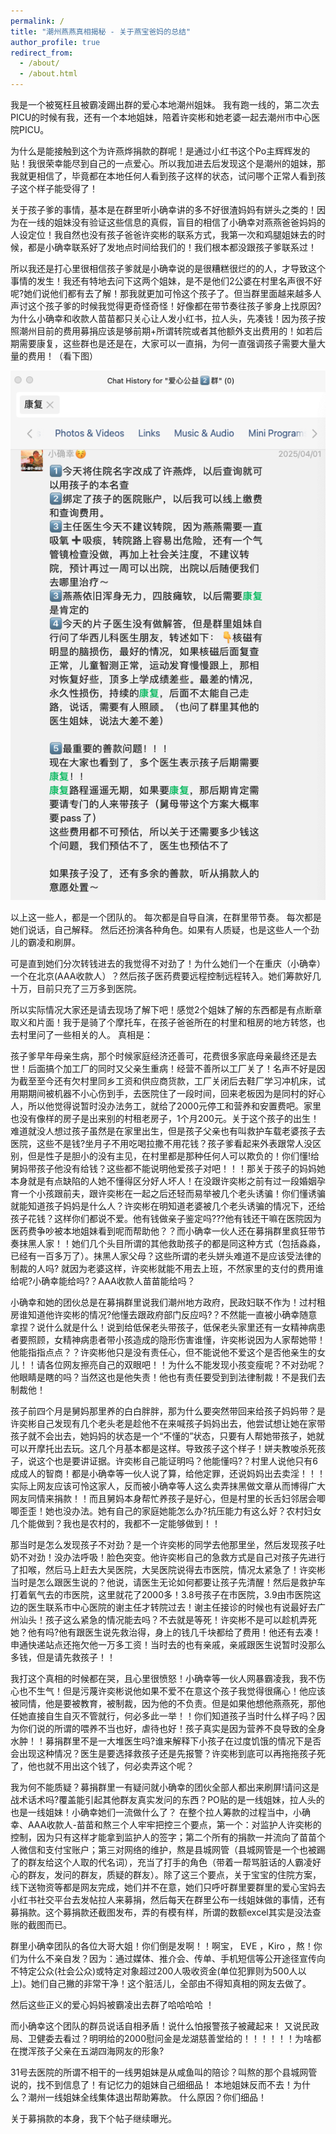 ```yaml
---
permalink: /
title: "潮州燕燕真相揭秘 - 关于燕宝爸妈的总结"
author_profile: true
redirect_from:
  - /about/
  - /about.html
---
```


我是一个被冤枉且被霸凌踢出群的爱心本地潮州姐妹。 我有跑一线的，第二次去PICU的时候有我，还有一个本地姐妹，陪着许奕彬和她老婆一起去潮州市中心医院PICU。

为什么是能接触到这个为许燕烨捐款的群呢！是通过小红书这个Po主辉辉发的贴！我很荣幸能尽到自己的一点爱心。所以我加进去后发现这个是潮州的姐妹，那我就更相信了，毕竟都在本地任何人看到孩子这样的状态，试问哪个正常人看到孩子这个样子能受得了！

关于孩子爹的事情，基本是在群里听小确幸讲的多不好很渣妈妈有姘头之类的！因为在一线的姐妹没有验证这些信息的真假，盲目的相信了小确幸对燕燕爸爸妈妈的人设定位！我自然也没有孩子爸爸许奕彬的联系方式，我第一次和鸡腿姐妹去的时候，都是小确幸联系好了发地点时间给我们的！我们根本都没跟孩子爹联系过！

所以我还是打心里很相信孩子爹就是小确幸说的是很糟糕很烂的的人，才导致这个事情的发生！我还有特地去问下这两个姐妹，是不是他们2公婆在村里名声很不好呢?她们说他们都有去了解！那我就更加可怜这个孩子了。但当群里面越来越多人声讨这个孩子爹的时候我觉得更奇怪奇怪！好像都在带节奏往孩子爹身上找原因?为什么小确幸和收款人苗苗都只关心让人发小红书，拉人头，先凑钱！因为孩子按照潮州目前的费用募捐应该是够前期+所谓转院或者其他额外支出费用的！如若后期需要康复，这些群也是还是在，大家可以一直捐，为何一直强调孩子需要大量大量的费用！（看下图）

![大量大量的费用](/images/大量费用0.png)

以上这一些人，都是一个团队的。 每次都是自导自演，在群里带节奏。 每次都是她们说话，自己解释。 然后还扮演各种角色。如果有人质疑，也是这些人一个劲儿的霸凌和刷屏。

可是直到她们分次转钱进去的我觉得不对劲了！为什么她们一个在重庆（小确幸）一个在北京(AAA收款人）？然后孩子医药费要远程控制远程转入。她们筹款好几十万，目前只充了三万多到医院。

所以实际情况大家还是请去现场了解下吧！感觉2个姐妹了解的东西都是有点断章取义和片面！我于是骑了个摩托车，在孩子爸爸所在的村里和租房的地方转悠，也去村里问了一些相关的人。 真相是：

孩子爹早年母亲生病，那个时候家庭经济还善可，花费很多家底母亲最终还是去世！后面搞个加工厂的同时又父亲生重病！经营不善所以工厂关了！名声不好是因为截至至今还有欠村里同乡工资和供应商货款，工厂关闭后去鞋厂学习冲机床，试用期期间被机器不小心伤到手，去医院住了一段时间，回来老板因为是同村的好心人，所以他觉得说暂时没办法务工，就给了2000元停工和营养和安置费吧。家里也没有像样的房子是出来别的村租老房子，1个月200元。关于这个孩子的出生！难道就没人想过孩子虽然是在家里出生，但是孩子父亲也有叫救护车载老婆孩子去医院，这些不是钱?坐月子不用吃喝拉撒不用花钱？孩子爹看起来外表跟常人没区别，但是性子是胆小的没有主见，在村里都是那种任何人可以欺负的！你们懂!给舅妈带孩子他没有给钱？这些都不能说明他爱孩子对吧！！！那关于孩子的妈妈她本身就是有点缺陷的人她不懂得区分好人坏人！在没跟许奕彬之前有过一段婚姻孕育一个小孩跟前夫，跟许奕彬在一起之后还轻而易举被几个老头诱骗！你们懂诱骗就能知道孩子妈妈是什么人？许奕彬在明知道老婆被几个老头诱骗的情况下，还给孩子花钱？这样你们都说不爱。他有钱做亲子鉴定吗???他有钱还干嘛在医院因为医药费争吵被本地姐妹看到呢而帮助他？？而小确幸一伙人还在募捐群里疯狂带节奏抹黑人家！！她们几个头目所谓的其他救助孩子的都是同这种方式（包括淼淼，已经有一百多万了）。抹黑人家父母？这些所谓的老头姘头难道不是应该受法律的制裁的人吗? 就因为老婆这样，许奕彬就能不用去上班，不然家里的支付的费用谁给呢?小确幸能给吗?？AAA收款人苗苗能给吗？

小确幸和她的团伙总是在募捐群里说我们潮州地方政府，民政妇联不作为！过村租房谁知道他许奕彬的情况?他懂去跟政府部门反应吗?？不然能一直被小确幸随意拿捏？说什么就是什么！说到给低保老头带孩子，低保老头家里还有一女精神病患者要照顾，女精神病患者带小孩造成的隐形伤害谁懂，许奕彬说因为人家帮她带！他能指指点点？？许奕彬他只是没有责任心，但不能说他不爱这个是否他亲生的女儿！！请各位网友擦亮自己的双眼吧！！为什么不能发现小孩变瘦呢？不对劲呢？他眼睛是瞎的吗？当然这也是他失责！他也有责任要受到到法律制裁！不是我们去制裁他！

孩子前四个月是舅妈那里养的白白胖胖，那为什么要突然带回来给孩子妈妈带？是许奕彬自己发现有几个老头老是趁他不在来喊孩子妈妈出去，他尝试想让她在家带孩子就不会出去，她妈妈的状态是一个“不懂的”状态，只要有人帮她带孩子，她就可以开摩托出去玩。这几个月基本都是这样。导致孩子这个样子！姘夫教唆杀死孩子，说这个也是要讲证据。许奕彬自己能证明吗？他能懂吗?？村里人说他只有6成成人的智商！都是小确幸等一伙人说了算，给他定罪，还说妈妈出去卖淫！！！实际上网友应该可怜这家人，反而被小确幸等人这么卖弄抹黑做文章从而博得广大网友同情来捐款！！而且舅妈本身帮忙养孩子是好心，但是村里的长舌妇邻居会唧唧歪歪！她也没办法。她有自己的家庭她能怎么办?抗压能力有这么好？农村妇女几个能做到？我也是农村的，我都不一定能够做到！！

那当时是怎么发现孩子不对劲？是一个许奕彬的同学去他那里坐，然后发现孩子吐奶不对劲！没办法呼吸！脸色突变。他许奕彬自己的急救方式是自己对孩子先进行了扣喉，然后马上赶去大吴医院，大吴医院说得去市医院，情况太紧急了！许奕彬当时是怎么跟医生说的？他说，请医生无论如何都要让孩子先清醒！然后是救护车打着氧气去的市医院，这里就花了2000多！3.8号孩子在市医院，3.9由市医院这边的医生联系市中心医院的谢主任才转院过去！谢主任接诊的时候也有说最好去广州汕头！孩子这么紧急的情况能去吗？不去就是等死！许奕彬不是可以趁机弄死她？他有吗?他有跟医生说先救治得，身上的钱几千块都给了费用！他还有去凑！申通快递站点还拖欠他一万多工资！当时去的也有亲戚，亲戚跟医生说暂时没那么多钱，但是请先救孩子！！

我打这个真相的时候都在哭，且心里很愤怒！小确幸等一伙人网暴霸凌我，我不伤心也不生气！但是污蔑许奕彬说他如果不爱不在意这个孩子我觉得很痛心！他应该被同情，他是要被教育，被制裁，因为他的不负责。但是如果他想他燕燕死，那他任她直接自生自灭不管就行，何必多此一举！！你们知道孩子当时什么样子吗？因为你们说的所谓的喂养不当也好，虐待也好！孩子真实是因为营养不良导致的全身水肿！！募捐群里不是一大堆医生吗?谁来解释下小孩子在过度饥饿的情况下是否会出现这种情况？医生是要选择救孩子还是先报警？许奕彬到底可以再拖拖孩子死了，他也就不用出这个钱了，何必卖弄这个呢？

我为何不能质疑？募捐群里一有疑问就小确幸的团伙全部人都出来刷屏!请问这是战术话术吗?覆盖能引起其他群友真实发问的东西？PO贴的是一线姐妹，拉人头的也是一线姐妹！小确幸她们一流做什么了？ 在整个拉人筹款的过程当中，小确幸、AAA收款人-苗苗和熬三个人牢牢把控三个要点，第一个：对监护人许奕彬的控制，因为只有这样才能拿到监护人的签字；第二个所有的捐款一并流向了苗苗个人微信和支付宝账户；第三对网络的维护，熬是县城网管（县城网管是一个也被踢了的群友给这个人取的代名词），充当了打手的角色（带着一帮骂脏话的人霸凌好心的群友，发问的群友，质疑的群友）。除了这三个要点，关于宝宝的住院方案，线下送物资等都是网友完成，她们并不在意，她们只呼吁群里要群里的爱心宝妈去小红书社交平台去发帖拉人来募捐，然后每天在群里公布一线姐妹做的事情，还有募捐款。这个募捐款还截图发布，弄的有模有样，所谓的数额excel其实是没法查账的截图而已。

群里小确幸团队的各位大哥大姐！你们倒是发啊！！啊宝， EVE ，Kiro ，熬！你们为什么不亲自发？因为：通过媒体、推介会、传单、手机短信等公开途径宣传向不特定公众(社会公众)或特定对象超过200人吸收资金(单位犯罪则为500人以上)。她们自己撇的非常干净！这个脏活儿，全部由不得知真相的网友去做了。

然后这些正义的爱心妈妈被霸凌出去群了哈哈哈哈 ！

而小确幸这个团队的群员说话自相矛盾！说什么怕报警孩子被藏起来！
又说民政局、卫健委去看过？明明给的2000慰问金是龙湖慈善堂给的！！！！！！为啥都在搅浑孩子父亲在五湖四海网友的形象?

31号去医院的所谓不相干的一线男姐妹是从咸鱼叫的陪诊？叫熬的那个县城网管说的，找不到信息了！有记忆力的姐妹自己细细品！
本地姐妹反而不去！为什么？潮州一线姐妹全线集体退出帮助筹款。 什么原因？你们细品！

关于募捐款的本身，我下个帖子继续曝光。


<!-- A data-driven personal website
======
Like many other Jekyll-based GitHub Pages templates, Academic Pages makes you separate the website's content from its form. The content & metadata of your website are in structured markdown files, while various other files constitute the theme, specifying how to transform that content & metadata into HTML pages. You keep these various markdown (.md), YAML (.yml), HTML, and CSS files in a public GitHub repository. Each time you commit and push an update to the repository, the [GitHub pages](https://pages.github.com/) service creates static HTML pages based on these files, which are hosted on GitHub's servers free of charge.

Many of the features of dynamic content management systems (like Wordpress) can be achieved in this fashion, using a fraction of the computational resources and with far less vulnerability to hacking and DDoSing. You can also modify the theme to your heart's content without touching the content of your site. If you get to a point where you've broken something in Jekyll/HTML/CSS beyond repair, your markdown files describing your talks, publications, etc. are safe. You can rollback the changes or even delete the repository and start over - just be sure to save the markdown files! Finally, you can also write scripts that process the structured data on the site, such as [this one](https://github.com/academicpages/academicpages.github.io/blob/master/talkmap.ipynb) that analyzes metadata in pages about talks to display [a map of every location you've given a talk](https://academicpages.github.io/talkmap.html).

Getting started
======
1. Register a GitHub account if you don't have one and confirm your e-mail (required!)
1. Fork [this template](https://github.com/academicpages/academicpages.github.io) by clicking the "Use this template" button in the top right.
1. Go to the repository's settings (rightmost item in the tabs that start with "Code", should be below "Unwatch"). Rename the repository "[your GitHub username].github.io", which will also be your website's URL.
1. Set site-wide configuration and create content & metadata (see below -- also see [this set of diffs](http://archive.is/3TPas) showing what files were changed to set up [an example site](https://getorg-testacct.github.io) for a user with the username "getorg-testacct")
1. Upload any files (like PDFs, .zip files, etc.) to the files/ directory. They will appear at https://[your GitHub username].github.io/files/example.pdf.  
1. Check status by going to the repository settings, in the "GitHub pages" section

Site-wide configuration
------
The main configuration file for the site is in the base directory in [_config.yml](https://github.com/academicpages/academicpages.github.io/blob/master/_config.yml), which defines the content in the sidebars and other site-wide features. You will need to replace the default variables with ones about yourself and your site's github repository. The configuration file for the top menu is in [_data/navigation.yml](https://github.com/academicpages/academicpages.github.io/blob/master/_data/navigation.yml). For example, if you don't have a portfolio or blog posts, you can remove those items from that navigation.yml file to remove them from the header.

Create content & metadata
------
For site content, there is one markdown file for each type of content, which are stored in directories like _publications, _talks, _posts, _teaching, or _pages. For example, each talk is a markdown file in the [_talks directory](https://github.com/academicpages/academicpages.github.io/tree/master/_talks). At the top of each markdown file is structured data in YAML about the talk, which the theme will parse to do lots of cool stuff. The same structured data about a talk is used to generate the list of talks on the [Talks page](https://academicpages.github.io/talks), each [individual page](https://academicpages.github.io/talks/2012-03-01-talk-1) for specific talks, the talks section for the [CV page](https://academicpages.github.io/cv), and the [map of places you've given a talk](https://academicpages.github.io/talkmap.html) (if you run this [python file](https://github.com/academicpages/academicpages.github.io/blob/master/talkmap.py) or [Jupyter notebook](https://github.com/academicpages/academicpages.github.io/blob/master/talkmap.ipynb), which creates the HTML for the map based on the contents of the _talks directory).

**Markdown generator**

The repository includes [a set of Jupyter notebooks](https://github.com/academicpages/academicpages.github.io/tree/master/markdown_generator
) that converts a CSV containing structured data about talks or presentations into individual markdown files that will be properly formatted for the Academic Pages template. The sample CSVs in that directory are the ones I used to create my own personal website at stuartgeiger.com. My usual workflow is that I keep a spreadsheet of my publications and talks, then run the code in these notebooks to generate the markdown files, then commit and push them to the GitHub repository.

How to edit your site's GitHub repository
------
Many people use a git client to create files on their local computer and then push them to GitHub's servers. If you are not familiar with git, you can directly edit these configuration and markdown files directly in the github.com interface. Navigate to a file (like [this one](https://github.com/academicpages/academicpages.github.io/blob/master/_talks/2012-03-01-talk-1.md) and click the pencil icon in the top right of the content preview (to the right of the "Raw | Blame | History" buttons). You can delete a file by clicking the trashcan icon to the right of the pencil icon. You can also create new files or upload files by navigating to a directory and clicking the "Create new file" or "Upload files" buttons.

Example: editing a markdown file for a talk
![Editing a markdown file for a talk](/images/editing-talk.png)

For more info
------
More info about configuring Academic Pages can be found in [the guide](https://academicpages.github.io/markdown/), the [growing wiki](https://github.com/academicpages/academicpages.github.io/wiki), and you can always [ask a question on GitHub](https://github.com/academicpages/academicpages.github.io/discussions). The [guides for the Minimal Mistakes theme](https://mmistakes.github.io/minimal-mistakes/docs/configuration/) (which this theme was forked from) might also be helpful. -->
